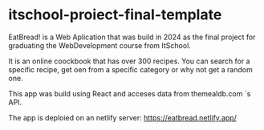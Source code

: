 # itschool-proiect-final-template

EatBread! is a Web Aplication that was build in 2024 as the final project for graduating the WebDevelopment course from ItSchool.

It is an online coockbook that has over 300 recipes. You can search for a specific recipe, get oen from a specific category or why not get a random one.

This app was build using React and acceses data from themealdb.com `s API.

The app is deploied on an netlify server: https://eatbread.netlify.app/
